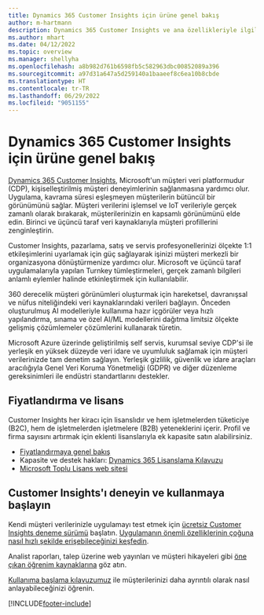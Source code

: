 ```yaml
---
title: Dynamics 365 Customer Insights için ürüne genel bakış
author: m-hartmann
description: Dynamics 365 Customer Insights ve ana özellikleriyle ilgili bir genel bakış edinin.
ms.author: mhart
ms.date: 04/12/2022
ms.topic: overview
ms.manager: shellyha
ms.openlocfilehash: a8b982d761b6598fb5c582963dbc00852089a396
ms.sourcegitcommit: a97d31a647a5d259140a1baaeef8c6ea10b8cbde
ms.translationtype: HT
ms.contentlocale: tr-TR
ms.lasthandoff: 06/29/2022
ms.locfileid: "9051155"
---
```

# <a name="product-overview-for-dynamics-365-customer-insights"></a>Dynamics 365 Customer Insights için ürüne genel bakış

[Dynamics 365 Customer Insights](https://dynamics.microsoft.com/ai/customer-insights/), Microsoft'un müşteri veri platformudur (CDP), kişiselleştirilmiş müşteri deneyimlerinin sağlanmasına yardımcı olur. Uygulama, kavrama süresi eşleşmeyen müşterilerin bütüncül bir görünümünü sağlar. Müşteri verilerini işlemsel ve IoT verileriyle gerçek zamanlı olarak bırakarak, müşterilerinizin en kapsamlı görünümünü elde edin. Birinci ve üçüncü taraf veri kaynaklarıyla müşteri profillerini zenginleştirin. 

Customer Insights, pazarlama, satış ve servis profesyonellerinizi ölçekte 1:1 etkileşimlerini uyarlamak için güç sağlayarak işinizi müşteri merkezli bir organizasyona dönüştürmenize yardımcı olur. Microsoft ve üçüncü taraf uygulamalarıyla yapılan Turnkey tümleştirmeleri, gerçek zamanlı bilgileri anlamlı eylemler halinde etkinleştirmek için kullanılabilir.

360 derecelik müşteri görünümleri oluşturmak için hareketsel, davranışsal ve nüfus niteliğindeki veri kaynaklarındaki verileri bağlayın. Önceden oluşturulmuş AI modelleriyle kullanıma hazır içgörüler veya hızlı yapılandırma, sınama ve özel AI/ML modellerini dağıtma limitsiz ölçekte gelişmiş çözümlemeler çözümlerini kullanarak türetin.

Microsoft Azure üzerinde geliştirilmiş self servis, kurumsal seviye CDP'si ile yerleşik en yüksek düzeyde veri idare ve uyumluluk sağlamak için müşteri verilerinizde tam denetim sağlayın. Yerleşik gizlilik, güvenlik ve idare araçları aracılığıyla Genel Veri Koruma Yönetmeliği (GDPR) ve diğer düzenleme gereksinimleri ile endüstri standartlarını destekler.

## <a name="pricing-and-licensing"></a>Fiyatlandırma ve lisans
Customer Insights her kiracı için lisanslıdır ve hem işletmelerden tüketiciye (B2C), hem de işletmelerden işletmelere (B2B) yeteneklerini içerir. Profil ve firma sayısını artırmak için eklenti lisanslarıyla ek kapasite satın alabilirsiniz.

- [Fiyatlandırmaya genel bakış](https://dynamics.microsoft.com/ai/customer-insights/pricing/)
- Kapasite ve destek hakları: [Dynamics 365 Lisanslama Kılavuzu](https://go.microsoft.com/fwlink/?LinkId=866544)
- [Microsoft Toplu Lisans web sitesi](https://www.microsoft.com/licensing/how-to-buy/how-to-buy)

## <a name="try-customer-insights-and-get-started"></a>Customer Insights'ı deneyin ve kullanmaya başlayın

Kendi müşteri verilerinizle uygulamayı test etmek için [ücretsiz Customer Insights deneme sürümü](https://signup.microsoft.com/create-account/signup?SKU=036c2481-aa8a-47cd-ab43-324f0c157c2d&ali=1&RU=https:%2F%2Fhome.ci.ai.dynamics.com%2Fstart%2Ftrial&products=036c2481-aa8a-47cd-ab43-324f0c157c2d) başlatın. [Uygulamanın önemli özelliklerinin çoğuna nasıl hızlı şekilde erişebileceğinizi keşfedin](trial-signup.md). 

Analist raporları, talep üzerine web yayınları ve müşteri hikayeleri gibi [öne çıkan öğrenim kaynaklarına](https://dynamics.microsoft.com/ai/customer-insights/resources/) göz atın.

[Kullanıma başlama kılavuzumuz](get-started.md) ile müşterilerinizi daha ayrıntılı olarak nasıl anlayabileceğinizi öğrenin.

[!INCLUDE[footer-include](includes/footer-banner.md)]
